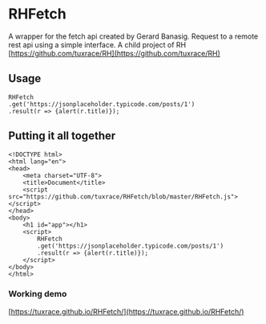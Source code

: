 # RHFetch
A wrapper for the fetch api created by Gerard Banasig.
Request to a remote rest api using a simple interface.
A child project of RH [https://github.com/tuxrace/RH](https://github.com/tuxrace/RH)

## Usage

    RHFetch
    .get('https://jsonplaceholder.typicode.com/posts/1')
    .result(r => {alert(r.title)});
## Putting it all together
    <!DOCTYPE html>
    <html lang="en">
    <head>
        <meta charset="UTF-8">
        <title>Document</title>
        <script src="https://github.com/tuxrace/RHFetch/blob/master/RHFetch.js"></script>
    </head>
    <body>
        <h1 id="app"></h1>    
        <script>                      
            RHFetch
            .get('https://jsonplaceholder.typicode.com/posts/1')
            .result(r => {alert(r.title)});                                                  
        </script>    
    </body>
    </html>
### Working demo
[https://tuxrace.github.io/RHFetch/](https://tuxrace.github.io/RHFetch/)
